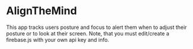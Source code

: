 # AlignTheMind
This app tracks users posture and focus to alert them when to adjust their posture or to look at their screen. Note, that you must edit/create a firebase.js with your own api key and info. 
